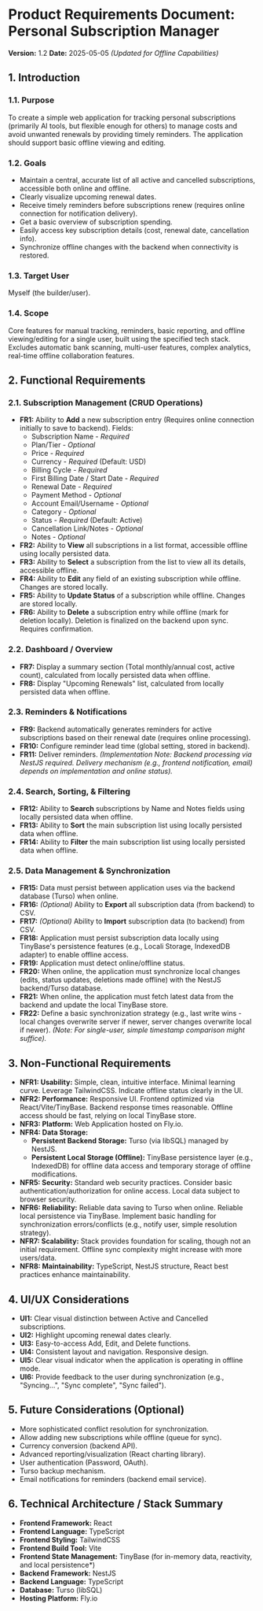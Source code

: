 # Product Requirements Document: Personal Subscription Manager

**Version:** 1.2
**Date:** 2025-05-05 *(Updated for Offline Capabilities)*

## 1. Introduction

### 1.1. Purpose
To create a simple web application for tracking personal subscriptions (primarily AI tools, but flexible enough for others) to manage costs and avoid unwanted renewals by providing timely reminders. The application should support basic offline viewing and editing.

### 1.2. Goals
* Maintain a central, accurate list of all active and cancelled subscriptions, accessible both online and offline.
* Clearly visualize upcoming renewal dates.
* Receive timely reminders before subscriptions renew (requires online connection for notification delivery).
* Get a basic overview of subscription spending.
* Easily access key subscription details (cost, renewal date, cancellation info).
* Synchronize offline changes with the backend when connectivity is restored.

### 1.3. Target User
Myself (the builder/user).

### 1.4. Scope
Core features for manual tracking, reminders, basic reporting, and offline viewing/editing for a single user, built using the specified tech stack. Excludes automatic bank scanning, multi-user features, complex analytics, real-time offline collaboration features.

## 2. Functional Requirements

### 2.1. Subscription Management (CRUD Operations)

* **FR1:** Ability to **Add** a new subscription entry (Requires online connection initially to save to backend). Fields:
    * Subscription Name - *Required*
    * Plan/Tier - *Optional*
    * Price - *Required*
    * Currency - *Required* (Default: USD)
    * Billing Cycle - *Required*
    * First Billing Date / Start Date - *Required*
    * Renewal Date - *Required*
    * Payment Method - *Optional*
    * Account Email/Username - *Optional*
    * Category - *Optional*
    * Status - *Required* (Default: Active)
    * Cancellation Link/Notes - *Optional*
    * Notes - *Optional*
* **FR2:** Ability to **View** all subscriptions in a list format, accessible offline using locally persisted data.
* **FR3:** Ability to **Select** a subscription from the list to view all its details, accessible offline.
* **FR4:** Ability to **Edit** any field of an existing subscription while offline. Changes are stored locally.
* **FR5:** Ability to **Update Status** of a subscription while offline. Changes are stored locally.
* **FR6:** Ability to **Delete** a subscription entry while offline (mark for deletion locally). Deletion is finalized on the backend upon sync. Requires confirmation.

### 2.2. Dashboard / Overview

* **FR7:** Display a summary section (Total monthly/annual cost, active count), calculated from locally persisted data when offline.
* **FR8:** Display "Upcoming Renewals" list, calculated from locally persisted data when offline.

### 2.3. Reminders & Notifications

* **FR9:** Backend automatically generates reminders for active subscriptions based on their renewal date (requires online processing).
* **FR10:** Configure reminder lead time (global setting, stored in backend).
* **FR11:** Deliver reminders. *(Implementation Note: Backend processing via NestJS required. Delivery mechanism (e.g., frontend notification, email) depends on implementation and online status).*

### 2.4. Search, Sorting, & Filtering

* **FR12:** Ability to **Search** subscriptions by Name and Notes fields using locally persisted data when offline.
* **FR13:** Ability to **Sort** the main subscription list using locally persisted data when offline.
* **FR14:** Ability to **Filter** the main subscription list using locally persisted data when offline.

### 2.5. Data Management & Synchronization

* **FR15:** Data must persist between application uses via the backend database (Turso) when online.
* **FR16:** *(Optional)* Ability to **Export** all subscription data (from backend) to CSV.
* **FR17:** *(Optional)* Ability to **Import** subscription data (to backend) from CSV.
* **FR18:** Application must persist subscription data locally using TinyBase's persistence features (e.g., Locali Storage, IndexedDB adapter) to enable offline access.
* **FR19:** Application must detect online/offline status.
* **FR20:** When online, the application must synchronize local changes (edits, status updates, deletions made offline) with the NestJS backend/Turso database.
* **FR21:** When online, the application must fetch latest data from the backend and update the local TinyBase store.
* **FR22:** Define a basic synchronization strategy (e.g., last write wins - local changes overwrite server if newer, server changes overwrite local if newer). *(Note: For single-user, simple timestamp comparison might suffice).*

## 3. Non-Functional Requirements

* **NFR1: Usability:** Simple, clean, intuitive interface. Minimal learning curve. Leverage TailwindCSS. Indicate offline status clearly in the UI.
* **NFR2: Performance:** Responsive UI. Frontend optimized via React/Vite/TinyBase. Backend response times reasonable. Offline access should be fast, relying on local TinyBase store.
* **NFR3: Platform:** Web Application hosted on Fly.io.
* **NFR4: Data Storage:**
    * **Persistent Backend Storage:** Turso (via libSQL) managed by NestJS.
    * **Persistent Local Storage (Offline):** TinyBase persistence layer (e.g., IndexedDB) for offline data access and temporary storage of offline modifications.
* **NFR5: Security:** Standard web security practices. Consider basic authentication/authorization for online access. Local data subject to browser security.
* **NFR6: Reliability:** Reliable data saving to Turso when online. Reliable local persistence via TinyBase. Implement basic handling for synchronization errors/conflicts (e.g., notify user, simple resolution strategy).
* **NFR7: Scalability:** Stack provides foundation for scaling, though not an initial requirement. Offline sync complexity might increase with more users/data.
* **NFR8: Maintainability:** TypeScript, NestJS structure, React best practices enhance maintainability.

## 4. UI/UX Considerations

* **UI1:** Clear visual distinction between Active and Cancelled subscriptions.
* **UI2:** Highlight upcoming renewal dates clearly.
* **UI3:** Easy-to-access Add, Edit, and Delete functions.
* **UI4:** Consistent layout and navigation. Responsive design.
* **UI5:** Clear visual indicator when the application is operating in offline mode.
* **UI6:** Provide feedback to the user during synchronization (e.g., "Syncing...", "Sync complete", "Sync failed").

## 5. Future Considerations (Optional)

* More sophisticated conflict resolution for synchronization.
* Allow adding new subscriptions while offline (queue for sync).
* Currency conversion (backend API).
* Advanced reporting/visualization (React charting library).
* User authentication (Password, OAuth).
* Turso backup mechanism.
* Email notifications for reminders (backend email service).

## 6. Technical Architecture / Stack Summary

* **Frontend Framework:** React
* **Frontend Language:** TypeScript
* **Frontend Styling:** TailwindCSS
* **Frontend Build Tool:** Vite
* **Frontend State Management:** TinyBase (for in-memory data, reactivity, and local persistence*)
* **Backend Framework:** NestJS
* **Backend Language:** TypeScript
* **Database:** Turso (libSQL)
* **Hosting Platform:** Fly.io

